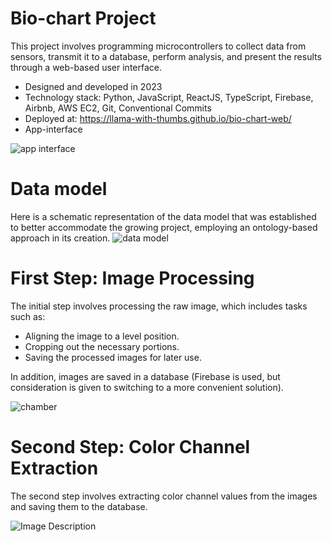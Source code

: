 # Bio-chart Project
This project involves programming microcontrollers to collect data from sensors, transmit it to a database, perform analysis, and present the results through a web-based user interface.

- Designed and developed in 2023
- Technology stack: Python, JavaScript, ReactJS, TypeScript, Firebase, Airbnb, AWS EC2, Git, Conventional Commits
- Deployed at: https://llama-with-thumbs.github.io/bio-chart-web/
- App-interface

![app interface](https://firebasestorage.googleapis.com/v0/b/bio-chart.appspot.com/o/Bio-chart%20Assets%2Fapp%20interface.png?alt=media&token=6f9136d7-25c7-414b-9cf9-1112813bec40)

# Data model
Here is a schematic representation of the data model that was established to better accommodate the growing project, employing an ontology-based approach in its creation.
![data model](https://firebasestorage.googleapis.com/v0/b/bio-chart.appspot.com/o/Bio-chart%20Assets%2FChamber-flask-model.png?alt=media&token=d89aa493-8749-42cf-ba25-f43fd4dba40a)


# First Step: Image Processing
The initial step involves processing the raw image, which includes tasks such as:

- Aligning the image to a level position.
- Cropping out the necessary portions.
- Saving the processed images for later use.

In addition, images are saved in a database (Firebase is used, but consideration is given to switching to a more convenient solution).

![chamber](https://firebasestorage.googleapis.com/v0/b/bio-chart.appspot.com/o/Bio-chart%20Assets%2Fraw_image_with_rectangles.jpg?alt=media&token=b4b01c2b-6169-45e6-843c-703cd34350aa)
# Second Step: Color Channel Extraction
The second step involves extracting color channel values from the images and saving them to the database.

![Image Description](https://firebasestorage.googleapis.com/v0/b/bio-chart.appspot.com/o/captured_images%2FFull-sized%20image%2FFlasks%20combined%20with%20transparent%20backgrounds.png?alt=media&token=156a6075-0feb-420e-9895-621268399242)


